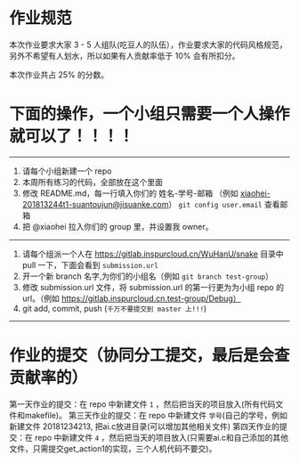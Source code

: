 # 作业规范


本次作业要求大家 3 - 5 人组队(吃豆人的队伍），作业要求大家的代码风格规范，另外不希望有人划水，所以如果有人贡献率低于 10% 会有所扣分。

本次作业共占 25% 的分数。


# 下面的操作，一个小组只需要一个人操作就可以了！！！！


---

1. 请每个小组新建一个 repo
2. 本周所有练习的代码，全部放在这个里面
3. 修改 README.md，每一行填入你们的 姓名-学号-邮箱 （例如 xiaohei-201813244t1-suantoujun@jisuanke.com） `git config user.email` 查看邮箱
4. 把 @xiaohei 拉入你们的 group 里，并设置我 owner。

---


1. 请每个组派一个人在 https://gitlab.inspurcloud.cn/WuHanU/snake 目录中 pull 一下，下面会看到 `submission.url`
2. 开一个新 branch 名字,为你们的小组名（例如 `git branch test-group`）  
3. 修改 submission.url 文件，将 submission.url 的第一行更为为小组 repo 的 url。（例如 https://gitlab.inspurcloud.cn.test-group/Debug）
4. git add, commit, push (`千万不要提交到 master 上!!!`)


---

# 作业的提交（协同分工提交，最后是会查贡献率的）


第一天作业的提交：在 repo 中新建文件 `1` ，然后把当天的项目放入(所有代码文件和makefile)。
第三天作业的提交：在 repo 中新建文件 `学号`(自己的学号，例如新建文件 20181234213, 把ai.c放进目录(可以增加其他相关文件)
第四天作业的提交：在 repo 中新建文件 `4` ，然后把当天的项目放入(只需要ai.c和自己添加的其他文件，只需提交get\_action1的实现，三个人机代码不要交)。
